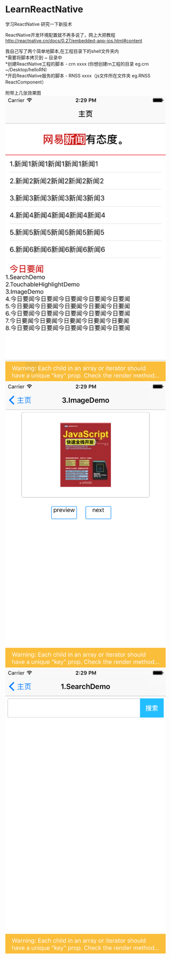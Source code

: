 # LearnReactNative
学习ReactNative
研究一下新技术

ReactNative开发环境配置就不再多说了，网上大把教程
http://reactnative.cn/docs/0.27/embedded-app-ios.html#content

我自己写了两个简单地脚本,在工程目录下的shell文件夹内<br> 
*需要将脚本拷贝到 ~ 目录中<br> 
*创建ReactNative工程的脚本 - crn xxxx (你想创建rn工程的目录 eg.crn ~/Desktop/helloRN)<br> 
*开启ReactNative服务的脚本 - RNSS xxxx（js文件所在文件夹  eg.RNSS ReactComponent）<br> 

附带上几张效果图<br> 
![](https://github.com/lzbxh/LearnReactNative/raw/master/LearnReactNative/show-imgs/Home.png)<br> 
![](https://github.com/lzbxh/LearnReactNative/raw/master/LearnReactNative/show-imgs/img.png)<br> 
![](https://github.com/lzbxh/LearnReactNative/raw/master/LearnReactNative/show-imgs/searchBar.png)<br> 
